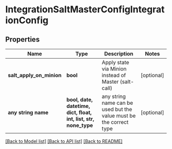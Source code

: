# IntegrationSaltMasterConfigIntegrationConfig


## Properties
Name | Type | Description | Notes
------------ | ------------- | ------------- | -------------
**salt_apply_on_minion** | **bool** | Apply state via Minion instead of Master (salt-call) | [optional] 
**any string name** | **bool, date, datetime, dict, float, int, list, str, none_type** | any string name can be used but the value must be the correct type | [optional]

[[Back to Model list]](../README.md#documentation-for-models) [[Back to API list]](../README.md#documentation-for-api-endpoints) [[Back to README]](../README.md)


